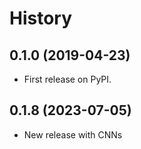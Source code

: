 # History


## 0.1.0 (2019-04-23)


* First release on PyPI.

## 0.1.8 (2023-07-05)

* New release with CNNs
